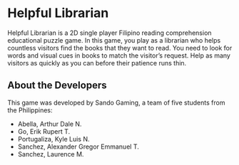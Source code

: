 # Helpful Librarian
Helpful Librarian is a 2D single player Filipino reading comprehension educational puzzle game. In this game, you play as a librarian who helps countless visitors find the books that they want to read. You need to look for words and visual cues in books to match the visitor’s request. Help as many visitors as quickly as you can before their patience runs thin.

## About the Developers
This game was developed by Sando Gaming, a team of five students from the Philippines:
- Abella, Arthur Dale N.
- Go, Erik Rupert T.
- Portugaliza, Kyle Luis N.
- Sanchez, Alexander Gregor Emmanuel T.
- Sanchez, Laurence M.
